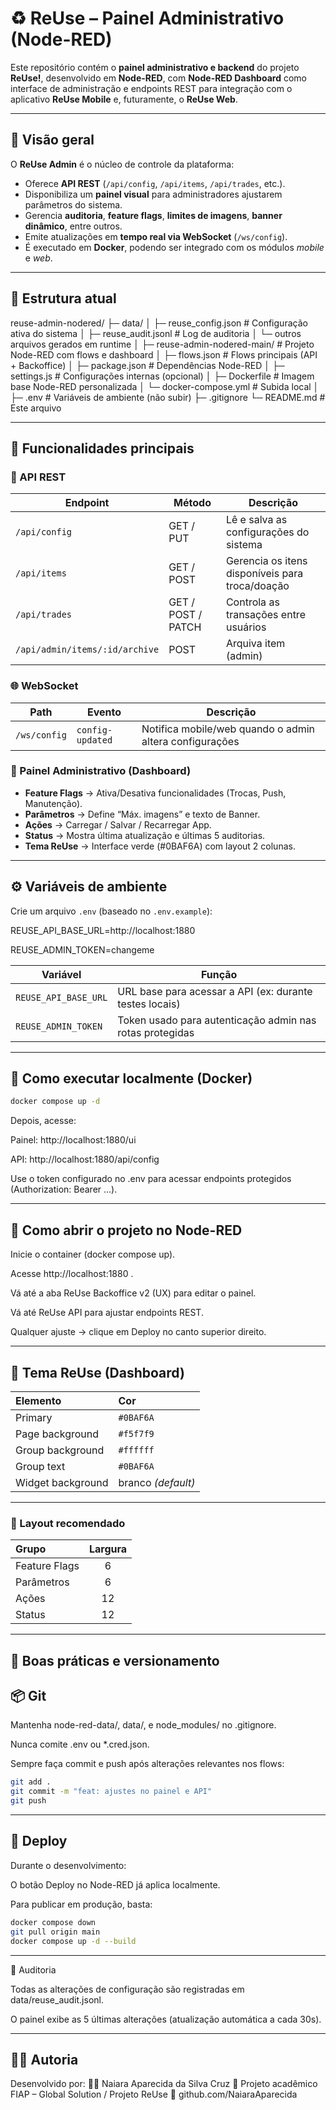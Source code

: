 # ♻️ ReUse – Painel Administrativo (Node-RED)

Este repositório contém o **painel administrativo e backend** do projeto **ReUse!**, desenvolvido em **Node-RED**, com **Node-RED Dashboard** como interface de administração e endpoints REST para integração com o aplicativo **ReUse Mobile** e, futuramente, o **ReUse Web**.

---

## 🧭 Visão geral

O **ReUse Admin** é o núcleo de controle da plataforma:
- Oferece **API REST** (`/api/config`, `/api/items`, `/api/trades`, etc.).
- Disponibiliza um **painel visual** para administradores ajustarem parâmetros do sistema.
- Gerencia **auditoria**, **feature flags**, **limites de imagens**, **banner dinâmico**, entre outros.
- Emite atualizações em **tempo real via WebSocket** (`/ws/config`).
- É executado em **Docker**, podendo ser integrado com os módulos *mobile* e *web*.

---

## 🧩 Estrutura atual

reuse-admin-nodered/
├─ data/
│ ├─ reuse_config.json # Configuração ativa do sistema
│ ├─ reuse_audit.jsonl # Log de auditoria
│ └─ outros arquivos gerados em runtime
│
├─ reuse-admin-nodered-main/ # Projeto Node-RED com flows e dashboard
│ ├─ flows.json # Flows principais (API + Backoffice)
│ ├─ package.json # Dependências Node-RED
│ ├─ settings.js # Configurações internas (opcional)
│ ├─ Dockerfile # Imagem base Node-RED personalizada
│ └─ docker-compose.yml # Subida local
│
├─ .env # Variáveis de ambiente (não subir)
├─ .gitignore
└─ README.md # Este arquivo



---

## 🚀 Funcionalidades principais

### 🔧 API REST
| Endpoint | Método | Descrição |
|-----------|---------|------------|
| `/api/config` | GET / PUT | Lê e salva as configurações do sistema |
| `/api/items` | GET / POST | Gerencia os itens disponíveis para troca/doação |
| `/api/trades` | GET / POST / PATCH | Controla as transações entre usuários |
| `/api/admin/items/:id/archive` | POST | Arquiva item (admin) |

### 🌐 WebSocket
| Path | Evento | Descrição |
|------|---------|------------|
| `/ws/config` | `config-updated` | Notifica mobile/web quando o admin altera configurações |

### 🧱 Painel Administrativo (Dashboard)
- **Feature Flags** → Ativa/Desativa funcionalidades (Trocas, Push, Manutenção).  
- **Parâmetros** → Define “Máx. imagens” e texto de Banner.  
- **Ações** → Carregar / Salvar / Recarregar App.  
- **Status** → Mostra última atualização e últimas 5 auditorias.  
- **Tema ReUse** → Interface verde (#0BAF6A) com layout 2 colunas.

---

## ⚙️ Variáveis de ambiente

Crie um arquivo `.env` (baseado no `.env.example`):

REUSE_API_BASE_URL=http://localhost:1880

REUSE_ADMIN_TOKEN=changeme


| Variável | Função |
|-----------|--------|
| `REUSE_API_BASE_URL` | URL base para acessar a API (ex: durante testes locais) |
| `REUSE_ADMIN_TOKEN` | Token usado para autenticação admin nas rotas protegidas |

---

## 🐳 Como executar localmente (Docker)

```bash
docker compose up -d
```

Depois, acesse:

Painel: http://localhost:1880/ui

API: http://localhost:1880/api/config

Use o token configurado no .env para acessar endpoints protegidos (Authorization: Bearer ...).

---

## 🧰 Como abrir o projeto no Node-RED

Inicie o container (docker compose up).

Acesse http://localhost:1880
.

Vá até a aba ReUse Backoffice v2 (UX) para editar o painel.

Vá até ReUse API para ajustar endpoints REST.

Qualquer ajuste → clique em Deploy no canto superior direito.

---

## 🍃 Tema ReUse (Dashboard)

| **Elemento** | **Cor** |
|:--------------|:--------|
| Primary | `#0BAF6A` |
| Page background | `#f5f7f9` |
| Group background | `#ffffff` |
| Group text | `#0BAF6A` |
| Widget background | branco *(default)* |

---

### 📐 Layout recomendado

| **Grupo** | **Largura** |
|:-----------|:------------:|
| Feature Flags | 6 |
| Parâmetros | 6 |
| Ações | 12 |
| Status | 12 |
---

## 🧠 Boas práticas e versionamento
## 📦 Git

Mantenha node-red-data/, data/, e node_modules/ no .gitignore.

Nunca comite .env ou *.cred.json.

Sempre faça commit e push após alterações relevantes nos flows:

```bash
git add .
git commit -m "feat: ajustes no painel e API"
git push
```

---

## 🔄 Deploy

Durante o desenvolvimento:

O botão Deploy no Node-RED já aplica localmente.

Para publicar em produção, basta:

```bash
docker compose down
git pull origin main
docker compose up -d --build
```

---

🧾 Auditoria

Todas as alterações de configuração são registradas em data/reuse_audit.jsonl.

O painel exibe as 5 últimas alterações (atualização automática a cada 30s).

---

## 👩‍💻 Autoria

Desenvolvido por:
👩‍💻 Naiara Aparecida da Silva Cruz
📍 Projeto acadêmico FIAP – Global Solution / Projeto ReUse
🔗 github.com/NaiaraAparecida

